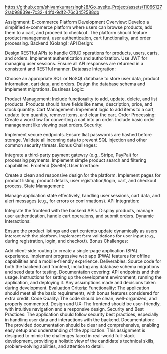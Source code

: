


https://github.com/shivamkumarsingh28/Go_svelte_Project/assets/110661272/ab98839e-7c32-44fd-9df2-76c3452588db


Assignment: E-commerce Platform Development
Overview:
Develop a simplified e-commerce platform where users can browse products, add them to a cart, and proceed to checkout. The platform should feature product management, user authentication, cart functionality, and order processing.
Backend (Golang):
API Design:

Design RESTful APIs to handle CRUD operations for products, users, carts, and orders.
Implement authentication and authorization. Use JWT for managing user sessions.
Ensure all API responses are returned in a consistent and RESTful manner.
Database Integration:

Choose an appropriate SQL or NoSQL database to store user data, product information, cart data, and orders.
Design the database schema and implement migrations.
Business Logic:

Product Management: Include functionality to add, update, delete, and list products. Products should have fields like name, description, price, and stock quantity.
Cart Management: Implement logic to add items to a cart, update item quantity, remove items, and clear the cart.
Order Processing: Create a workflow for converting a cart into an order. Include basic order management like viewing past orders.
Security:

Implement secure endpoints. Ensure that passwords are hashed before storage.
Validate all incoming data to prevent SQL injection and other common security threats.
Bonus Challenges:

Integrate a third-party payment gateway (e.g., Stripe, PayPal) for processing payments.
Implement simple product search and filtering capabilities.
Frontend (Svelte):
User Interface:

Create a clean and responsive design for the platform.
Implement pages for product listing, product details, user registration/login, cart, and checkout process.
State Management:

Manage application state effectively, handling user sessions, cart data, and alert messages (e.g., for errors or confirmations).
API Integration:

Integrate the frontend with the backend APIs. Display products, manage user authentication, handle cart operations, and submit orders.
Dynamic Interactions:

Ensure the product listings and cart contents update dynamically as users interact with the platform.
Implement form validations for user input (e.g., during registration, login, and checkout).
Bonus Challenges:

Add client-side routing to create a single-page application (SPA) experience.
Implement progressive web app (PWA) features for offline capabilities and a mobile-friendly experience.
Deliverables:
Source code for both the backend and frontend, including any database schema migrations and seed data for testing.
Documentation covering:
API endpoints and their usage.
Instructions for setting up the development environment, running the application, and deploying it.
Any assumptions made and decisions taken during development.
Evaluation Criteria:
Functionality: The application should meet all the basic requirements, with bonus features considered for extra credit.
Code Quality: The code should be clean, well-organized, and properly commented.
Design and UX: The frontend should be user-friendly, with intuitive navigation and a responsive design.
Security and Best Practices: The application should follow security best practices, especially in handling user data and interactions with the backend.
Documentation: The provided documentation should be clear and comprehensive, enabling easy setup and understanding of the application.
This assignment is designed to mimic the challenges faced in real-world full-stack development, providing a holistic view of the candidate's technical skills, problem-solving abilities, and attention to detail.
